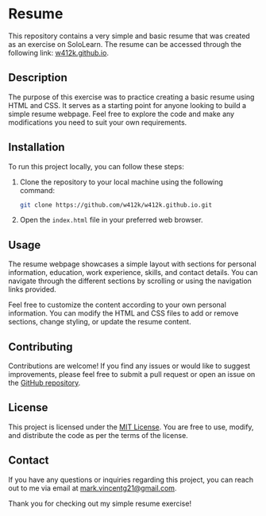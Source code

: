 # Resume

This repository contains a very simple and basic resume that was created as an exercise on SoloLearn. The resume can be accessed through the following link: [w412k.github.io](https://w412k.github.io).

## Description

The purpose of this exercise was to practice creating a basic resume using HTML and CSS. It serves as a starting point for anyone looking to build a simple resume webpage. Feel free to explore the code and make any modifications you need to suit your own requirements.

## Installation

To run this project locally, you can follow these steps:

1. Clone the repository to your local machine using the following command:

   ```bash
   git clone https://github.com/w412k/w412k.github.io.git
   ```

2. Open the `index.html` file in your preferred web browser.

## Usage

The resume webpage showcases a simple layout with sections for personal information, education, work experience, skills, and contact details. You can navigate through the different sections by scrolling or using the navigation links provided.

Feel free to customize the content according to your own personal information. You can modify the HTML and CSS files to add or remove sections, change styling, or update the resume content.

## Contributing

Contributions are welcome! If you find any issues or would like to suggest improvements, please feel free to submit a pull request or open an issue on the [GitHub repository](https://github.com/w412k/w412k.github.io).

## License

This project is licensed under the [MIT License](LICENSE). You are free to use, modify, and distribute the code as per the terms of the license.

## Contact

If you have any questions or inquiries regarding this project, you can reach out to me via email at [mark.vincentg21@gmail.com](mailto:mark.vincentg21@gmail.com).

Thank you for checking out my simple resume exercise!
